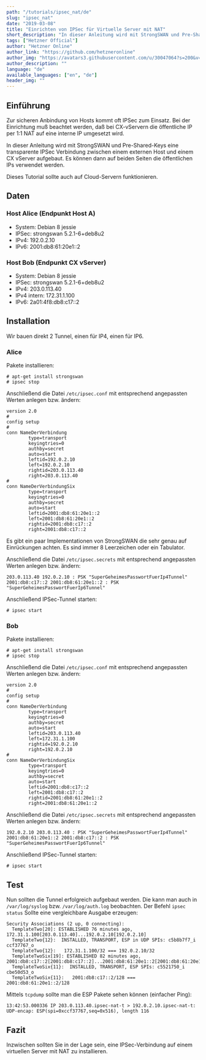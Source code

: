 ```yaml
---
path: "/tutorials/ipsec_nat/de"
slug: "ipsec_nat"
date: "2019-03-08"
title: "Einrichten von IPSec für Virtuelle Server mit NAT"
short_description: "In dieser Anleitung wird mit StrongSWAN und Pre-Shared-Keys eine transparente IPSec Verbindung zwischen einem externen Host und einem CX vServer aufgebaut."
tags: ["Hetzner Official"]
author: "Hetzner Online"
author_link: "https://github.com/hetzneronline"
author_img: "https://avatars3.githubusercontent.com/u/30047064?s=200&v=4"
author_description: ""
language: "de"
available_languages: ["en", "de"]
header_img: ""
---
```


## Einführung

Zur sicheren Anbindung von Hosts kommt oft IPSec zum Einsatz. Bei der Einrichtung muß beachtet werden, daß bei CX-vServern die öffentliche IP per 1:1 NAT auf eine interne IP umgesetzt wird.

In dieser Anleitung wird mit StrongSWAN und Pre-Shared-Keys eine transparente IPSec Verbindung zwischen einem externen Host und einem CX vServer aufgebaut. Es können dann auf beiden Seiten die öffentlichen IPs verwendet werden.

Dieses Tutorial sollte auch auf Cloud-Servern funktionieren.

## Daten

### Host Alice (Endpunkt Host A)

* System: Debian 8 jessie
* IPSec: strongswan 5.2.1-6+deb8u2
* IPv4: 192.0.2.10
* IPv6: 2001:db8:61:20e1::2

### Host Bob (Endpunkt CX vServer)

* System: Debian 8 jessie
* IPSec: strongswan 5.2.1-6+deb8u2
* IPv4: 203.0.113.40
* IPv4 intern: 172.31.1.100
* IPv6: 2a01:4f8:db8:c17::2

## Installation

Wir bauen direkt 2 Tunnel, einen für IP4, einen für IP6.

### Alice

Pakete installieren:

```console
# apt-get install strongswan
# ipsec stop
```

Anschließend die Datei `/etc/ipsec.conf` mit entsprechend angepassten Werten anlegen bzw. ändern:

```text
version 2.0
#
config setup
#
conn NameDerVerbindung
        type=transport
        keyingtries=0
        authby=secret
        auto=start
        leftid=192.0.2.10
        left=192.0.2.10
        rightid=203.0.113.40
        right=203.0.113.40
#
conn NameDerVerbindungSix
        type=transport
        keyingtries=0
        authby=secret
        auto=start
        leftid=2001:db8:61:20e1::2
        left=2001:db8:61:20e1::2
        rightid=2001:db8:c17::2
        right=2001:db8:c17::2
```

Es gibt ein paar Implementationen von StrongSWAN die sehr genau auf Einrückungen achten. Es sind immer 8 Leerzeichen oder ein Tabulator.

Anschließend die Datei `/etc/ipsec.secrets` mit entsprechend angepassten Werten anlegen bzw. ändern:

```text
203.0.113.40 192.0.2.10 : PSK "SuperGeheimesPasswortFuerIp4Tunnel"
2001:db8:c17::2 2001:db8:61:20e1::2 : PSK "SuperGeheimesPasswortFuerIp6Tunnel"
```

Anschließend IPSec-Tunnel starten:

```console
# ipsec start
```

### Bob

Pakete installieren:

```console
# apt-get install strongswan
# ipsec stop
```

Anschließend die Datei `/etc/ipsec.conf` mit entsprechend angepassten Werten anlegen bzw. ändern:

```text
version 2.0
#
config setup
#
conn NameDerVerbindung
        type=transport
        keyingtries=0
        authby=secret
        auto=start
        leftid=203.0.113.40
        left=172.31.1.100
        rightid=192.0.2.10
        right=192.0.2.10
#
conn NameDerVerbindungSix
        type=transport
        keyingtries=0
        authby=secret
        auto=start
        leftid=2001:db8:c17::2
        left=2001:db8:c17::2
        rightid=2001:db8:61:20e1::2
        right=2001:db8:61:20e1::2
```

Anschließend die Datei `/etc/ipsec.secrets` mit entsprechend angepassten Werten anlegen bzw. ändern:

```text
192.0.2.10 203.0.113.40 : PSK "SuperGeheimesPasswortFuerIp4Tunnel"
2001:db8:61:20e1::2 2001:db8:c17::2 : PSK "SuperGeheimesPasswortFuerIp6Tunnel"
```

Anschließend IPSec-Tunnel starten:

```console
# ipsec start
```

## Test

Nun sollten die Tunnel erfolgreich aufgebaut werden. Die kann man auch in `/var/log/syslog` bzw. `/var/log/auth.log` beobachten. Der Befehl `ipsec status` Sollte eine vergleichbare Ausgabe erzeugen:

```text
Security Associations (2 up, 0 connecting):
  TemplateTwo[20]: ESTABLISHED 76 minutes ago, 172.31.1.100[203.0.113.40]...192.0.2.10[192.0.2.10]
  TemplateTwo{12}:  INSTALLED, TRANSPORT, ESP in UDP SPIs: c5b8b7f7_i ccf37767_o
  TemplateTwo{12}:   172.31.1.100/32 === 192.0.2.10/32
  TemplateTwoSix[19]: ESTABLISHED 82 minutes ago, 2001:db8:c17::2[2001:db8:c17::2]...2001:db8:61:20e1::2[2001:db8:61:20e1::2]
  TemplateTwoSix{11}:  INSTALLED, TRANSPORT, ESP SPIs: c5521750_i cbe50d53_o
  TemplateTwoSix{11}:   2001:db8:c17::2/128 === 2001:db8:61:20e1::2/128
```

Mittels `tcpdump` sollte man die ESP Pakete sehen können (einfacher Ping):

```text
13:42:53.000336 IP 203.0.113.40.ipsec-nat-t > 192.0.2.10.ipsec-nat-t: UDP-encap: ESP(spi=0xccf37767,seq=0x516), length 116
```

## Fazit

Inzwischen sollten Sie in der Lage sein, eine IPSec-Verbindung auf einem virtuellen Server mit NAT zu installieren.
